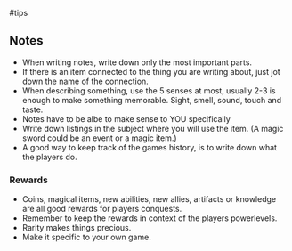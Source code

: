 #tips 
## Notes
- When writing notes, write down only the most important parts. 
- If there is an item connected to the thing you are writing about, just jot down the name of the connection.
- When describing something, use the 5 senses at most, usually 2-3 is enough to make something memorable. Sight, smell, sound, touch and taste.
- Notes have to be albe to make sense to YOU specifically
- Write down listings in the subject where you will use the item. (A magic sword could be an event or a magic item.)
- A good way to keep track of the games history, is to write down what the players do.

### Rewards
- Coins, magical items, new abilities, new allies, artifacts or knowledge are all good rewards for players conquests.
- Remember to keep the rewards in context of the players powerlevels.
- Rarity makes things precious.
- Make it specific to your own game.